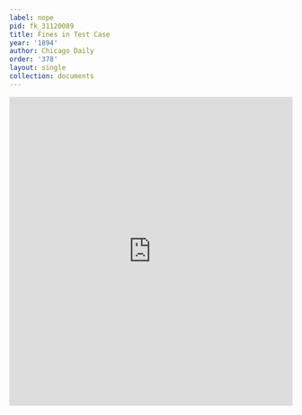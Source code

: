 ```yaml
---
label: nope
pid: fk_31120089
title: Fines in Test Case
year: '1894'
author: Chicago Daily
order: '378'
layout: single
collection: documents
---
```

<iframe src="https://northwestern.app.box.com/embed/s/o1p4cxpyqwhwlyrufafrcmgj6ki34fsw?sortColumn=date&view=list" width="100%" height="550" frameborder="0" allowfullscreen webkitallowfullscreen msallowfullscreen></iframe>

